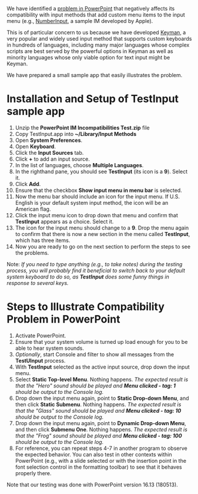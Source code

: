 We have identified a [problem in PowerPoint](https://github.com/keymanapp/keyman/issues/687) that negatively affects its
compatibility with input methods that add custom menu items to the input menu (e.g., [NumberInput](https://developer.apple.com/library/content/samplecode/NumberInput_IMKit_Sample/Introduction/Intro.html), a sample IM developed by Apple).

This is of particular concern to us because we have developed [Keyman](keyman.com), a very popular and widely used input method that supports custom keyboards in hundreds of languages, including many major languages whose complex scripts are best served by the powerful options in Keyman as well as minority languages whose only viable option for text input might be Keyman.

We have prepared a small sample app that easily illustrates the problem.

# Installation and Setup of TestInput sample app

1. Unzip the **PowerPoint IM Incompatibilities Test.zip** file
2. Copy TestInput.app into **~/Library/Input Methods**
3. Open **System Preferences**.
4. Open **Keyboard**.
5. Click the **Input Sources** tab.
6. Click **+** to add an input source.
7. In the list of languages, choose **Multiple Languages**.
8. In the righthand pane, you should see **TestInput** (its icon is a **9**). Select it. 
9. Click **Add**.
10. Ensure that the checkbox **Show input menu in menu bar** is selected.
11. Now the menu bar should include an icon for the input menu. If U.S. English is your default system input method, the icon will be an American flag.
12. Click the input menu icon to drop down that menu and confirm that **TestInput** appears as a choice. Select it.
13. The icon for the input menu should change to a **9**. Drop the menu again to confirm that there is now a new section in the menu called **TestInput**, which has three items.
14. Now you are ready to go on the next section to perform the steps to see the problems.

Note: _If you need to type anything (e.g., to take notes) during the testing process, you will probably find it beneficial to switch back to your default system keyboard to do so, as **TestInput** does some funny things in response to several keys._

# Steps to Illustrate Compatibility Problem in PowerPoint

1. Activate PowerPoint.
2. Ensure that your system volume is turned up load enough for you to be able to hear system sounds.
3. _Optionally_, start Console and filter to show all messages from the **TestUInput** process.
4. With **TestInput** selected as the active input source, drop down the input menu.
5. Select **Static Top-level Menu**. Nothing happens. _The expected result is that the "Hero" sound should be played and **Menu clicked - tag: 1** should be output to the Console log._
6. Drop down the input menu again, point to **Static Drop-down Menu**, and then click **Static Submenu**. Nothing happens. _The expected result is that the "Glass" sound should be played and **Menu clicked - tag: 10** should be output to the Console log._
7. Drop down the input menu again, point to **Dynamic Drop-down Menu**, and then click **Submenu One**. Nothing happens. _The expected result is that the "Frog" sound should be played and **Menu clicked - tag: 100** should be output to the Console log._
8. For reference, you can repeat steps 4-7 in another program to observe the expected behavior. You can also test in other contexts within PowerPoint (e.g., with a slide selected or with the insertion point in the font selection control in the formatting toolbar) to see that it behaves properly there.

Note that our testing was done with PowerPoint version 16.13 (180513).
